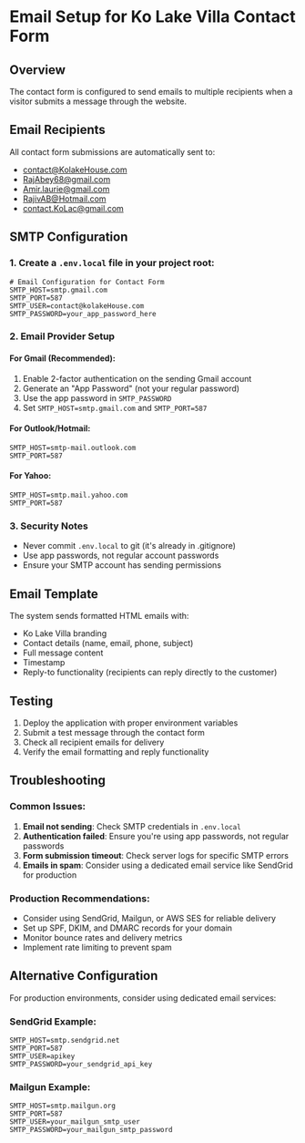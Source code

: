 # Email Setup for Ko Lake Villa Contact Form

## Overview
The contact form is configured to send emails to multiple recipients when a visitor submits a message through the website.

## Email Recipients
All contact form submissions are automatically sent to:
- contact@KolakeHouse.com
- RajAbey68@gmail.com
- Amir.laurie@gmail.com
- RajivAB@Hotmail.com
- contact.KoLac@gmail.com

## SMTP Configuration

### 1. Create a `.env.local` file in your project root:

```env
# Email Configuration for Contact Form
SMTP_HOST=smtp.gmail.com
SMTP_PORT=587
SMTP_USER=contact@kolakeHouse.com
SMTP_PASSWORD=your_app_password_here
```

### 2. Email Provider Setup

#### For Gmail (Recommended):
1. Enable 2-factor authentication on the sending Gmail account
2. Generate an "App Password" (not your regular password)
3. Use the app password in `SMTP_PASSWORD`
4. Set `SMTP_HOST=smtp.gmail.com` and `SMTP_PORT=587`

#### For Outlook/Hotmail:
```env
SMTP_HOST=smtp-mail.outlook.com
SMTP_PORT=587
```

#### For Yahoo:
```env
SMTP_HOST=smtp.mail.yahoo.com
SMTP_PORT=587
```

### 3. Security Notes
- Never commit `.env.local` to git (it's already in .gitignore)
- Use app passwords, not regular account passwords
- Ensure your SMTP account has sending permissions

## Email Template
The system sends formatted HTML emails with:
- Ko Lake Villa branding
- Contact details (name, email, phone, subject)
- Full message content
- Timestamp
- Reply-to functionality (recipients can reply directly to the customer)

## Testing
1. Deploy the application with proper environment variables
2. Submit a test message through the contact form
3. Check all recipient emails for delivery
4. Verify the email formatting and reply functionality

## Troubleshooting

### Common Issues:
1. **Email not sending**: Check SMTP credentials in `.env.local`
2. **Authentication failed**: Ensure you're using app passwords, not regular passwords
3. **Form submission timeout**: Check server logs for specific SMTP errors
4. **Emails in spam**: Consider using a dedicated email service like SendGrid for production

### Production Recommendations:
- Consider using SendGrid, Mailgun, or AWS SES for reliable delivery
- Set up SPF, DKIM, and DMARC records for your domain
- Monitor bounce rates and delivery metrics
- Implement rate limiting to prevent spam

## Alternative Configuration
For production environments, consider using dedicated email services:

### SendGrid Example:
```env
SMTP_HOST=smtp.sendgrid.net
SMTP_PORT=587
SMTP_USER=apikey
SMTP_PASSWORD=your_sendgrid_api_key
```

### Mailgun Example:
```env
SMTP_HOST=smtp.mailgun.org
SMTP_PORT=587
SMTP_USER=your_mailgun_smtp_user
SMTP_PASSWORD=your_mailgun_smtp_password
``` 